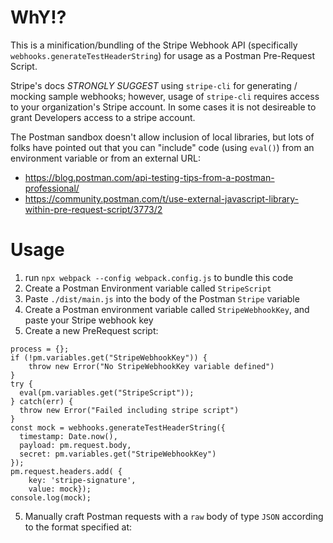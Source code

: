 # WhY!? 

This is a minification/bundling of the Stripe Webhook API (specifically `webhooks.generateTestHeaderString`) for usage as a Postman Pre-Request Script.

Stripe's docs *STRONGLY SUGGEST* using `stripe-cli` for generating / mocking sample webhooks; however, usage of `stripe-cli` requires access to your organization's Stripe account.  In some cases it is not desireable to grant Developers access to a stripe account.

The Postman sandbox doesn't allow inclusion of local libraries, but lots of folks have pointed out that you can "include" code (using `eval()`) from an environment variable or from an external URL:
*  https://blog.postman.com/api-testing-tips-from-a-postman-professional/
*  https://community.postman.com/t/use-external-javascript-library-within-pre-request-script/3773/2


# Usage
1) run `npx webpack --config webpack.config.js` to bundle this code
2) Create a Postman Environment variable called `StripeScript`
3) Paste `./dist/main.js` into the body of the Postman `Stripe` variable
4) Create a Postman environment variable called `StripeWebhookKey`, and paste your Stripe webhook key
4) Create a new PreRequest script:
```
process = {};
if (!pm.variables.get("StripeWebhookKey")) {
    throw new Error("No StripeWebhookKey variable defined")
}
try {
  eval(pm.variables.get("StripeScript"));
} catch(err) {
  throw new Error("Failed including stripe script")
}
const mock = webhooks.generateTestHeaderString({
  timestamp: Date.now(),
  payload: pm.request.body,
  secret: pm.variables.get("StripeWebhookKey")
});
pm.request.headers.add( {
    key: 'stripe-signature',
    value: mock});
console.log(mock);

```

5) Manually craft Postman requests with a `raw` body of type `JSON` according to the format specified at: 
